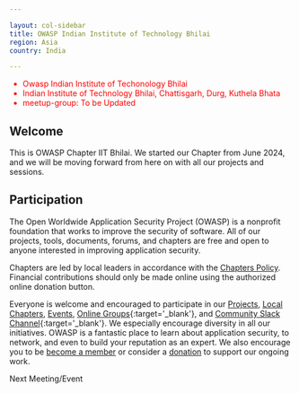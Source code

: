 ```yaml
---

layout: col-sidebar
title: OWASP Indian Institute of Technology Bhilai
region: Asia
country: India

---
```


<div style='color:red;'>
<ul>
<li>Owasp Indian Institute of Techonology Bhilai</li>

<li>Indian Institute of Technology Bhilai, Chattisgarh, Durg, Kuthela Bhata</li>

<li>meetup-group: To be Updated</li>
</ul>

</div>

## Welcome
This is OWASP Chapter IIT Bhilai.
We started our Chapter from June 2024, and we will be moving forward from here on with all our projects and sessions. 

## Participation
The Open Worldwide Application Security Project (OWASP) is a nonprofit foundation that works to improve the security of software. All of our projects, tools, documents, forums, and chapters are free and open to anyone interested in improving application security. 

Chapters are led by local leaders in accordance with the [Chapters Policy](/www-policy/operational/chapters). Financial contributions should only be made online using the authorized online donation button. 

Everyone is welcome and encouraged to participate in our [Projects](/projects/), [Local Chapters](/chapters/), [Events](/events/), [Online Groups](https://groups.google.com/a/owasp.com/){:target='_blank'}, and [Community Slack Channel](https://owasp.slack.com/){:target='_blank'}. We especially encourage diversity in all our initiatives. OWASP is a fantastic place to learn about application security, to network, and even to build your reputation as an expert. We also encourage you to be [become a member](/membership/) or consider a [donation](/donate/) to support our ongoing work.

Next Meeting/Event <!-- You should keep this section as it will populate your meetup events -->


